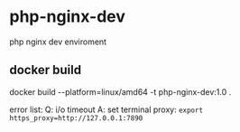 # php-nginx-dev
php nginx dev enviroment


## docker build
docker build --platform=linux/amd64 -t php-nginx-dev:1.0 .

error list:
Q: i/o timeout
A: set terminal proxy:
``` export https_proxy=http://127.0.0.1:7890 ```

